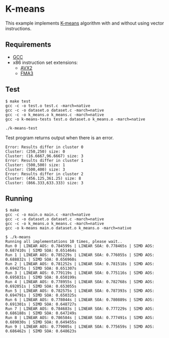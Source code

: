 # K-means

This example implements [K-means](https://en.wikipedia.org/wiki/K-means_clustering) algorithm with and without using vector instructions.

## Requirements

- [GCC](https://gcc.gnu.org/)
- x86 instruction set extensions:
  - [AVX2](https://en.wikipedia.org/wiki/Advanced_Vector_Extensions#Advanced_Vector_Extensions_2)
  - [FMA3](https://en.wikipedia.org/wiki/FMA_instruction_set#FMA3_instruction_set)

## Test

```
$ make test
gcc -c -o test.o test.c -march=native
gcc -c -o dataset.o dataset.c -march=native
gcc -c -o k_means.o k_means.c -march=native
gcc -o k-means-tests test.o dataset.o k_means.o -march=native

./k-means-test
```

Test program returns output when there is an error.

```
Error: Results differ in cluster 0
Cluster: (250,250) size: 0
Cluster: (16.6667,96.6667) size: 3
Error: Results differ in cluster 1
Cluster: (500,500) size: 1
Cluster: (500,400) size: 3
Error: Results differ in cluster 2
Cluster: (456.125,361.25) size: 8
Cluster: (866.333,633.333) size: 3
```

## Running

```
$ make
gcc -c -o main.o main.c -march=native
gcc -c -o dataset.o dataset.c -march=native
gcc -c -o k_means.o k_means.c -march=native
gcc -o k-means main.o dataset.o k_means.o -march=native

$ ./k-means
Running all implementations 10 times, please wait..
Run 0 | LINEAR AOS: 0.784599s | LINEAR SOA: 0.778465s | SIMD AOS: 0.687410s | SIMD SOA: 0.651464s
Run 1 | LINEAR AOS: 0.785229s | LINEAR SOA: 0.776055s | SIMD AOS: 0.688832s | SIMD SOA: 0.656960s
Run 2 | LINEAR AOS: 0.781252s | LINEAR SOA: 0.781518s | SIMD AOS: 0.694275s | SIMD SOA: 0.651307s
Run 3 | LINEAR AOS: 0.779119s | LINEAR SOA: 0.775116s | SIMD AOS: 0.695831s | SIMD SOA: 0.650199s
Run 4 | LINEAR AOS: 0.778955s | LINEAR SOA: 0.782768s | SIMD AOS: 0.692051s | SIMD SOA: 0.653055s
Run 5 | LINEAR AOS: 0.782575s | LINEAR SOA: 0.787393s | SIMD AOS: 0.694791s | SIMD SOA: 0.650325s
Run 6 | LINEAR AOS: 0.778044s | LINEAR SOA: 0.780889s | SIMD AOS: 0.691301s | SIMD SOA: 0.648727s
Run 7 | LINEAR AOS: 0.784683s | LINEAR SOA: 0.777229s | SIMD AOS: 0.686188s | SIMD SOA: 0.647249s
Run 8 | LINEAR AOS: 0.786584s | LINEAR SOA: 0.777491s | SIMD AOS: 0.689030s | SIMD SOA: 0.649455s
Run 9 | LINEAR AOS: 0.779005s | LINEAR SOA: 0.775659s | SIMD AOS: 0.686462s | SIMD SOA: 0.648623s
```
